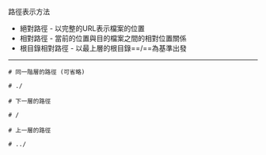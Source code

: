 路徑表示方法
- 絕對路徑 - 以完整的URL表示檔案的位置
- 相對路徑 - 當前的位置與目的檔案之間的相對位置關係
- 根目錄相對路徑 - 以最上層的根目錄==/==為基準出發

---

```
# 同一階層的路徑 (可省略)

# ./
```

```
# 下一層的路徑

# /
```

```
# 上一層的路徑

# ../
```